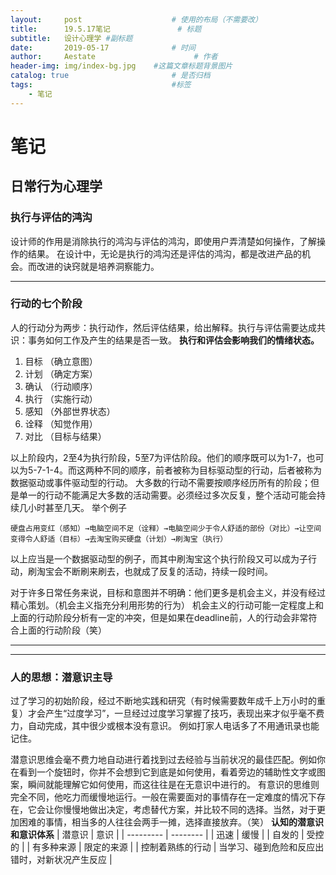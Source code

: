 ```yaml
---
layout:     post                    # 使用的布局（不需要改）
title:      19.5.17笔记               # 标题 
subtitle:   设计心理学 #副标题
date:       2019-05-17              # 时间
author:     Aestate                      # 作者
header-img: img/index-bg.jpg    #这篇文章标题背景图片
catalog: true                       # 是否归档
tags:                               #标签
    - 笔记
---
```

# 笔记

## 日常行为心理学

### 执行与评估的鸿沟

设计师的作用是消除执行的鸿沟与评估的鸿沟，即使用户弄清楚如何操作，了解操作的结果。
在设计中，无论是执行的鸿沟还是评估的鸿沟，都是改进产品的机会。而改进的诀窍就是培养洞察能力。

* * *

### 行动的七个阶段

人的行动分为两步：执行动作，然后评估结果，给出解释。执行与评估需要达成共识：事务如何工作及产生的结果是否一致。
**执行和评估会影响我们的情绪状态。**

1. 目标 （确立意图）
2. 计划 （确定方案）
3. 确认 （行动顺序）
4. 执行 （实施行动）
5. 感知 （外部世界状态）
6. 诠释 （知觉作用）
7. 对比 （目标与结果）

以上阶段内，2至4为执行阶段，5至7为评估阶段。他们的顺序既可以为1-7，也可以为5-7-1-4。而这两种不同的顺序，前者被称为目标驱动型的行动，后者被称为数据驱动或事件驱动型的行动。
大多数的行动不需要按顺序经历所有的阶段；但是单一的行动不能满足大多数的活动需要。必须经过多次反复，整个活动可能会持续几小时甚至几天。
举个例子

    硬盘占用变红（感知）→电脑空间不足（诠释）→电脑空间少于令人舒适的部份（对比）→让空间变得令人舒适（目标）→去淘宝购买硬盘（计划）→刷淘宝（执行）

以上应当是一个数据驱动型的例子，而其中刷淘宝这个执行阶段又可以成为子行动，刷淘宝会不断刷来刷去，也就成了反复的活动，持续一段时间。

对于许多日常任务来说，目标和意图并不明确：他们更多是机会主义，并没有经过精心策划。（机会主义指充分利用形势的行为）
机会主义的行动可能一定程度上和上面的行动阶段分析有一定的冲突，但是如果在deadline前，人的行动会非常符合上面的行动阶段（笑）

* * *
* * *

### 人的思想：潜意识主导

过了学习的初始阶段，经过不断地实践和研究（有时候需要数年成千上万小时的重复）才会产生“过度学习”，一旦经过过度学习掌握了技巧，表现出来才似乎毫不费力，自动完成，其中很少或根本没有意识。
例如打家人电话多了不用通讯录也能记住。

潜意识思维会毫不费力地自动进行着找到过去经验与当前状况的最佳匹配。例如你在看到一个旋钮时，你并不会想到它到底是如何使用，看着旁边的辅助性文字或图案，瞬间就能理解它如何使用，而这往往是在无意识中进行的。
有意识的思维则完全不同，他吃力而缓慢地运行。一般在需要面对的事情存在一定难度的情况下存在，它会让你慢慢地做出决定，考虑替代方案，并比较不同的选择。当然，对于更加困难的事情，相当多的人往往会两手一摊，选择直接放弃。（笑）
**认知的潜意识和意识体系**
| 潜意识      | 意识    |
| --------- | -------- |
| 迅速    | 缓慢  |
| 自发的     | 受控的     |
| 有多种来源     | 限定的来源 |
| 控制着熟练的行动 | 当学习、碰到危险和反应出错时，对新状况产生反应    |

